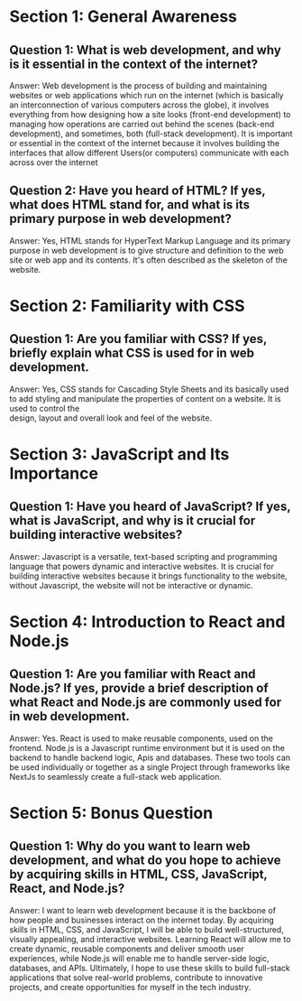 # Section 1: General Awareness

## Question 1: What is web development, and why is it essential in the context of the internet?

Answer: Web development is the process of building and maintaining websites or
web applications which run on the internet (which is basically an
interconnection of various computers across the globe), it involves everything
from how designing how a site looks (front-end development) to managing how
operations are carried out behind the scenes (back-end development), and
sometimes, both (full-stack development). It is important or essential in the
context of the internet because it involves building the interfaces that allow
different Users(or computers) communicate with each across over the internet

## Question 2: Have you heard of HTML? If yes, what does HTML stand for, and what is its primary purpose in web development?

Answer: Yes, HTML stands for HyperText Markup Language and its primary purpose
in web development is to give structure and definition to the web site or web
app and its contents. It's often described as the skeleton of the website.

# Section 2: Familiarity with CSS

## Question 1: Are you familiar with CSS? If yes, briefly explain what CSS is used for in web development.

Answer: Yes, CSS stands for Cascading Style Sheets and its basically used to add
styling and manipulate the properties of content on a website. It is used to
control the  
design, layout and overall look and feel of the website.

# Section 3: JavaScript and Its Importance

## Question 1: Have you heard of JavaScript? If yes, what is JavaScript, and why is it crucial for building interactive websites?

Answer: Javascript is a versatile, text-based scripting and programming language
that powers dynamic and interactive websites. It is crucial for building
interactive websites because it brings functionality to the website, without
Javascript, the website will not be interactive or dynamic.

# Section 4: Introduction to React and Node.js

## Question 1: Are you familiar with React and Node.js? If yes, provide a brief description of what React and Node.js are commonly used for in web development.

Answer: Yes. React is used to make reusable components, used on the frontend.
Node.js is a Javascript runtime environment but it is used on the backend to
handle backend logic, Apis and databases. These two tools can be used
individually or together as a single Project through frameworks like NextJs to
seamlessly create a full-stack web application.

# Section 5: Bonus Question

## Question 1: Why do you want to learn web development, and what do you hope to achieve by acquiring skills in HTML, CSS, JavaScript, React, and Node.js?

Answer: I want to learn web development because it is the backbone of how people
and businesses interact on the internet today. By acquiring skills in HTML, CSS,
and JavaScript, I will be able to build well-structured, visually appealing, and
interactive websites. Learning React will allow me to create dynamic, reusable
components and deliver smooth user experiences, while Node.js will enable me to
handle server-side logic, databases, and APIs. Ultimately, I hope to use these
skills to build full-stack applications that solve real-world problems,
contribute to innovative projects, and create opportunities for myself in the
tech industry.
